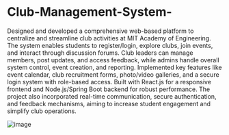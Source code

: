 # Club-Management-System-

Designed and developed a comprehensive web-based platform to centralize and streamline club activities at MIT Academy of Engineering. The system enables students to register/login, explore clubs, join events, and interact through discussion forums. Club leaders can manage members, post updates, and access feedback, while admins handle overall system control, event creation, and reporting. Implemented key features like event calendar, club recruitment forms, photo/video galleries, and a secure login system with role-based access. Built with React.js for a responsive frontend and Node.js/Spring Boot backend for robust performance. The project also incorporated real-time communication, secure authentication, and feedback mechanisms, aiming to increase student engagement and simplify club operations.

![image](https://github.com/user-attachments/assets/041ebde6-c8f7-49a2-87fe-edf9359fef94)



